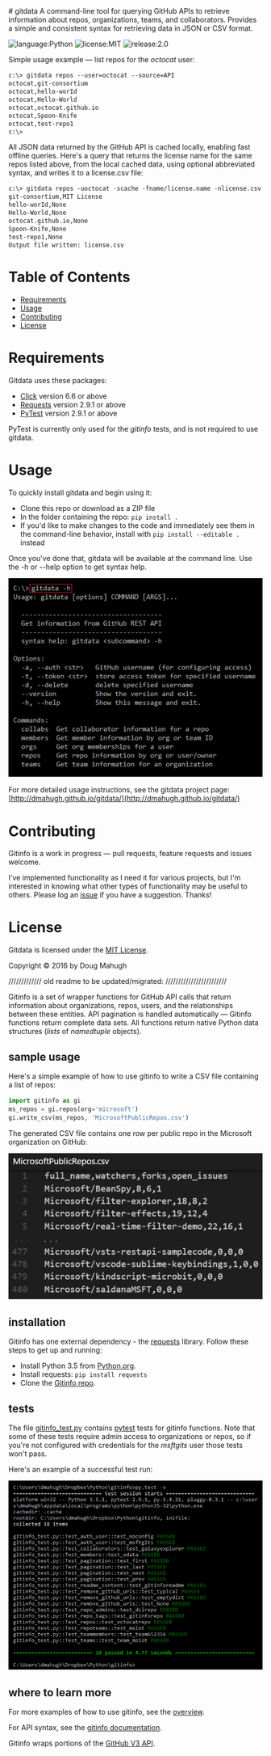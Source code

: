 <properties LandingPageTags="Python,GitHub,REST,OSPO" />
# gitdata
A command-line tool for querying GitHub APIs to retrieve information about repos, organizations, teams, and collaborators. Provides a simple and consistent syntax for retrieving data in JSON or CSV format.

![language:Python](https://img.shields.io/badge/Language-Python-blue.svg?style=flat-square) ![license:MIT](https://img.shields.io/badge/License-MIT-green.svg?style=flat-square) ![release:2.0](https://img.shields.io/badge/Release-2.0-lightgrey.svg?style=flat-square)

Simple usage example &mdash; list repos for the *octocat* user:
```
c:\> gitdata repos --user=octocat --source=API
octocat,git-consortium
octocat,hello-worId
octocat,Hello-World
octocat,octocat.github.io
octocat,Spoon-Knife
octocat,test-repo1
c:\>
```
All JSON data returned by the GitHub API is cached locally, enabling fast offline queries. Here's a query that returns the license name for the same repos listed above, from the local cached data, using optional abbreviated syntax, and writes it to a license.csv file:
```
c:\> gitdata repos -uoctocat -scache -fname/license.name -nlicense.csv
git-consortium,MIT License
hello-worId,None
Hello-World,None
octocat.github.io,None
Spoon-Knife,None
test-repo1,None
Output file written: license.csv
```

# Table of Contents
* [Requirements](#requirements)
* [Usage](#usage)
* [Contributing](#contributing)
* [License](#license)

# Requirements
Gitdata uses these packages:
* [Click](http://docs.python-requests.org/en/master/) version 6.6 or above
* [Requests](http://docs.python-requests.org/en/master/) version 2.9.1 or above
* [PyTest](http://pytest.org/latest/) version 2.9.1 or above

PyTest is currently only used for the *gitinfo* tests, and is not required to use gitdata.

# Usage
To quickly install gitdata and begin using it:
* Clone this repo or download as a ZIP file
* In the folder containing the repo: ```pip install .```
* If you'd like to make changes to the code and immediately see them in the command-line behavior, install with ```pip install --editable .``` instead

Once you've done that, gitdata will be available at the command line. Use the -h or --help option to get syntax help.

![gitdata help](images/gitdata-help.png)

For more detailed usage instructions, see the gitdata project page: [http://dmahugh.github.io/gitdata/](http://dmahugh.github.io/gitdata/)

# Contributing
Gitinfo is a work in progress &mdash; pull requests, feature requests and issues welcome.

I've implemented functionality as I need it for various projects, but I'm interested in knowing what other types of functionality
may be useful to others. Please log an [issue](https://github.com/dmahugh/gitdata/issues) if you have a suggestion. Thanks!

# License
Gitdata is licensed under the [MIT License](https://github.com/dmahugh/gitdata/blob/master/LICENSE).

Copyright &copy; 2016 by Doug Mahugh

///////////// old readme to be updated/migrated: ////////////////////////

Gitinfo is a set of wrapper functions for GitHub API calls that return information about organizations, repos, users, and the relationships between these entities. API pagination is handled automatically &mdash; Gitinfo functions return complete data sets. All functions return native Python data structures (*lists* of *namedtuple* objects).

## sample usage

Here's a simple example of how to use gitinfo to write a CSV file containing a list of repos:

```python
import gitinfo as gi
ms_repos = gi.repos(org='microsoft')
gi.write_csv(ms_repos, 'MicrosoftPublicRepos.csv')
```
The generated CSV file contains one row per public repo in the Microsoft organization on GitHub:

![MicrosoftPublicRepos](images/MicrosoftPublicRepos.png)

## installation

Gitinfo has one external dependency - the [requests](https://pypi.python.org/pypi/requests) library. Follow these steps to get up and running:

* Install Python 3.5 from [Python.org](https://www.python.org/).
* Install requests: ```pip install requests```
* Clone the [Gitinfo repo](https://github.com/dmahugh/gitinfo).

## tests

The file [gitinfo_test.py](https://github.com/dmahugh/gitinfo/blob/master/gitinfo_test.py) contains
[pytest](http://pytest.org/latest/) tests for gitinfo functions. Note that some of these tests require
admin access to organizations or repos, so if you're not configured with credentials for the *msftgits* user those
tests won't pass.

Here's an example of a successful test run:

![gitinfo_test](images/gitinfo_test.png)

## where to learn more
For more examples of how to use gitinfo, see the [overview](documentation/overview.md).

For API syntax, see the [gitinfo documentation](documentation/gitinfo.md).

Gitinfo wraps portions of the [GitHub V3 API](https://developer.github.com/v3/).

